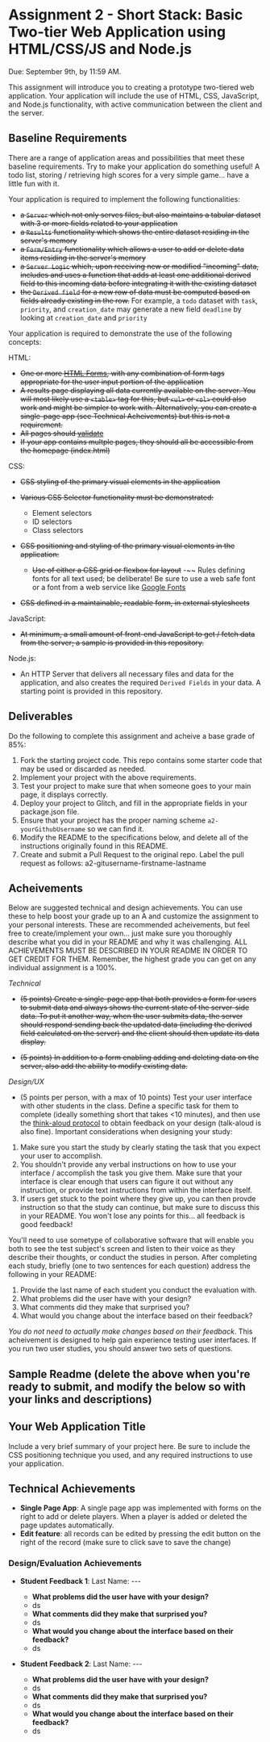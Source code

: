 Assignment 2 - Short Stack: Basic Two-tier Web Application using HTML/CSS/JS and Node.js  
===

Due: September 9th, by 11:59 AM.

This assignment will introduce you to creating a prototype two-tiered web application. 
Your application will include the use of HTML, CSS, JavaScript, and Node.js functionality, with active communication between the client and the server.

Baseline Requirements
---

There are a range of application areas and possibilities that meet these baseline requirements. 
Try to make your application do something useful! A todo list, storing / retrieving high scores for a very simple game... have a little fun with it.

Your application is required to implement the following functionalities:

- ~~a `Server` which not only serves files, but also maintains a tabular dataset with 3 or more fields related to your application~~
- ~~a `Results` functionality which shows the entire dataset residing in the server's memory~~
- ~~a `Form/Entry` functionality which allows a user to add or delete data items residing in the server's memory~~
- ~~a `Server Logic` which, upon receiving new or modified "incoming" data, includes and uses a function that adds at least one additional derived field to this incoming data before integrating it with the existing dataset~~
- ~~the `Derived field` for a new row of data must be computed based on fields already existing in the row.~~
For example, a `todo` dataset with `task`, `priority`, and `creation_date` may generate a new field `deadline` by looking at `creation_date` and `priority`

Your application is required to demonstrate the use of the following concepts:

HTML:
- ~~One or more [HTML Forms](https://developer.mozilla.org/en-US/docs/Learn/HTML/Forms), with any combination of form tags appropriate for the user input portion of the application~~
- ~~A results page displaying all data currently available on the server. You will most likely use a `<table>` tag for this, but `<ul>` or `<ol>` could also work and might be simpler to work with. Alternatively, you can create a single-page app (see Technical Acheivements) but this is not a requirement.~~
- ~~All pages should [validate](https://validator.w3.org)~~
- ~~If your app contains multple pages, they should all be accessible from the homepage (index.html)~~

CSS:
- ~~CSS styling of the primary visual elements in the application~~
- ~~Various CSS Selector functionality must be demonstrated:~~
    - Element selectors
    - ID selectors
    - Class selectors
- ~~CSS positioning and styling of the primary visual elements in the application:~~
    - ~~Use of either a CSS grid or flexbox for layout~~
    -~~ Rules defining fonts for all text used; be deliberate! Be sure to use a web safe font or a font from a web service like [Google Fonts](http://fonts.google.com/)

- ~~CSS defined in a maintainable, readable form, in external stylesheets~~ 

JavaScript:
- ~~At minimum, a small amount of front-end JavaScript to get / fetch data from the server; a sample is provided in this repository.~~

Node.js:
- An HTTP Server that delivers all necessary files and data for the application, and also creates the required `Derived Fields` in your data. 
A starting point is provided in this repository.

Deliverables
---

Do the following to complete this assignment and acheive a base grade of 85%:

1. Fork the starting project code. This repo contains some starter code that may be used or discarded as needed.
2. Implement your project with the above requirements.
3. Test your project to make sure that when someone goes to your main page, it displays correctly.
4. Deploy your project to Glitch, and fill in the appropriate fields in your package.json file.
5. Ensure that your project has the proper naming scheme `a2-yourGithubUsername` so we can find it.
6. Modify the README to the specifications below, and delete all of the instructions originally found in this README.
7. Create and submit a Pull Request to the original repo. Label the pull request as follows: a2-gitusername-firstname-lastname

Acheivements
---

Below are suggested technical and design achievements. You can use these to help boost your grade up to an A and customize the assignment to your personal interests. These are recommended acheivements, but feel free to create/implement your own... just make sure you thoroughly describe what you did in your README and why it was challenging. ALL ACHIEVEMENTS MUST BE DESCRIBED IN YOUR README IN ORDER TO GET CREDIT FOR THEM. Remember, the highest grade you can get on any individual assignment is a 100%.

*Technical*
- ~~(5 points) Create a single-page app that both provides a form for users to submit data and always shows the current state of the server-side data. To put it another way, when the user submits data, the server should respond sending back the updated data (including the derived field calculated on the server) and the client should then update its data display.~~

- ~~(5 points) In addition to a form enabling adding and deleting data on the server, also add the ability to modify existing data.~~

*Design/UX*
- (5 points per person, with a max of 10 points) Test your user interface with other students in the class. Define a specific task for them to complete (ideally something short that takes <10 minutes), and then use the [think-aloud protocol](https://en.wikipedia.org/wiki/Think_aloud_protocol) to obtain feedback on your design (talk-aloud is also fine). Important considerations when designing your study:

1. Make sure you start the study by clearly stating the task that you expect your user to accomplish.
2. You shouldn't provide any verbal instructions on how to use your interface / accomplish the task you give them. Make sure that your interface is clear enough that users can figure it out without any instruction, or provide text instructions from within the interface itself. 
3. If users get stuck to the point where they give up, you can then provde instruction so that the study can continue, but make sure to discuss this in your README. You won't lose any points for this... all feedback is good feedback!

You'll need to use sometype of collaborative software that will enable you both to see the test subject's screen and listen to their voice as they describe their thoughts, or conduct the studies in person. After completing each study, briefly (one to two sentences for each question) address the following in your README:

1. Provide the last name of each student you conduct the evaluation with.
2. What problems did the user have with your design?
3. What comments did they make that surprised you?
4. What would you change about the interface based on their feedback?

*You do not need to actually make changes based on their feedback*. This acheivement is designed to help gain experience testing user interfaces. If you run two user studies, you should answer two sets of questions. 

Sample Readme (delete the above when you're ready to submit, and modify the below so with your links and descriptions)
---

## Your Web Application Title
Include a very brief summary of your project here. Be sure to include the CSS positioning technique you used, and any required instructions to use your application.

## Technical Achievements
- **Single Page App**: A single page app was implemented with forms on the right to add or delete players. When a player is added or deleted the page updates automatically.
- **Edit feature**: all records can be edited by pressing the edit button on the right of the record (make sure to click save to save the change)

### Design/Evaluation Achievements
- **Student Feedback 1**: Last Name: ---
  - **What problems did the user have with your design?**
  - ds
  - **What comments did they make that surprised you?**
  - ds
  - **What would you change about the interface based on their feedback?**
  - ds

- **Student Feedback 2**: Last Name: ---
  - **What problems did the user have with your design?**
  - ds
  - **What comments did they make that surprised you?**
  - ds
  - **What would you change about the interface based on their feedback?**
  - ds
